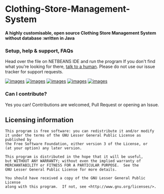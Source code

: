 # Clothing-Store-Management-System
__A highly customisable, open source Clothing Store Management System without database :written in Java__

### Setup, help & support, FAQs
Head over the file on NETBEANS IDE and run the program
If you don't find what you're looking for there, [talk to a human](#discussion). Please do not use our issue tracker for support requests.

[![images](https://github.com/yugn27/Clothing-Store-Management-System/blob/master/Screenshot/1.png)](https://github.com/yugn27/Clothing-Store-Management-System)
[![images](https://github.com/yugn27/Clothing-Store-Management-System/blob/master/Screenshot/2.png)](https://github.com/yugn27/Clothing-Store-Management-System)
[![images](https://github.com/yugn27/Clothing-Store-Management-System/blob/master/Screenshot/3.png)](https://github.com/yugn27/Clothing-Store-Management-System)
[![images](https://github.com/yugn27/Clothing-Store-Management-System/blob/master/Screenshot/4.png)](https://github.com/yugn27/Clothing-Store-Management-System)
[![images](https://github.com/yugn27/Clothing-Store-Management-System/blob/master/Screenshot/5.png)](https://github.com/yugn27/Clothing-Store-Management-System)



### Can I contribute?
Yes you can! Contributions are welcomed, Pull Request or opening an Issue.


## Licensing information

	This program is free software: you can redistribute it and/or modify
	it under the terms of the GNU Lesser General Public License as published by
	the Free Software Foundation, either version 3 of the License, or
	(at your option) any later version.

	This program is distributed in the hope that it will be useful,
	but WITHOUT ANY WARRANTY; without even the implied warranty of
	MERCHANTABILITY or FITNESS FOR A PARTICULAR PURPOSE.  See the
	GNU Lesser General Public License for more details.

	You should have received a copy of the GNU Lesser General Public License
	along with this program.  If not, see <http://www.gnu.org/licenses/>.



